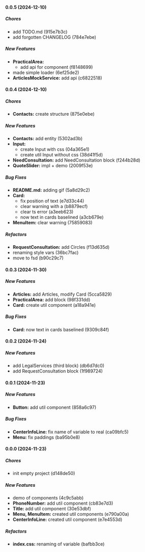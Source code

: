 #### 0.0.5 (2024-12-10)

##### Chores

- add TODO.md (915e7b3c)
- add forgotten CHANGELOG (784e7ebe)

##### New Features

- **PracticalArea:**
  - add api for component (f8148699)
- made simple loader (6ef25de2)
- **ArticlesMockService:** add api (c6822518)

#### 0.0.4 (2024-12-10)

##### Chores

- **Contacts:** create structure (875e0ebe)

##### New Features

- **Contacts:** add entity (5302ad3b)
- **Input:**
  - create Input with css (04a365e1)
  - create util Input without css (38d41f5d)
- **NeedConsultation:** add NeedConsultation block (f244b28d)
- **QuoteSlider:** impl + demo (2009f53e)

##### Bug Fixes

- **README.md:** adding gif (5a8d29c2)
- **Card:**
  - fix position of text (e7d33c44)
  - clear warning with a (b8879ecf)
  - clear ts error (a3eeb623)
  - now text in cards baselined (a3cb679e)
- **MenuItem:** clear warning (75859083)

##### Refactors

- **RequestConsultation:** add Circles (f13d635d)
- renaming style vars (36bc7fac)
- move to fsd (b90c29c7)

#### 0.0.3 (2024-11-30)

##### New Features

- **Articles:** add Articles, modify Card (5cca5829)
- **PracticalArea:** add block (98f331dd)
- **Card:** create util component (a18a941e)

##### Bug Fixes

- **Card:** now text in cards baselined (9309c84f)

#### 0.0.2 (2024-11-24)

##### New Features

- add LegalServices (third block) (db6d7dc0)
- add RequestConsultation block (1f989724)

#### 0.0.1 (2024-11-23)

##### New Features

- **Button:** add util component (858a6c97)

##### Bug Fixes

- **CenterInfoLine:** fix name of variable to real (ca09bfc5)
- **Menu:** fix paddings (ba95b0e8)

#### 0.0.0 (2024-11-23)

##### Chores

- init empty project (d148de50)

##### New Features

- demo of components (4c9c5abb)
- **PhoneNumber:** add util component (cb83e7d3)
- **Title:** add util component (30e53dbf)
- **Menu, MenuItem:** created util components (e790a00a)
- **CenterInfoLine:** created util component (e7e4553d)

##### Refactors

- **index.css:** renaming of variable (bafbb3ce)
